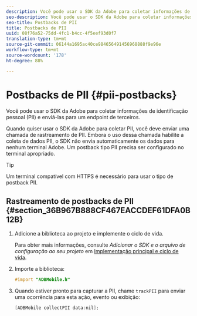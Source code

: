 ```yaml
---
description: Você pode usar o SDK da Adobe para coletar informações de identificação pessoal (PII) e enviá-las para um endpoint de terceiros.
seo-description: Você pode usar o SDK da Adobe para coletar informações de identificação pessoal (PII) e enviá-las para um endpoint de terceiros.
seo-title: Postbacks de PII
title: Postbacks de PII
uuid: 08f76a52-75dd-4fc1-b4cc-4f5eef93d0f7
translation-type: tm+mt
source-git-commit: 06144a1695ac40ce984656491456968888f9e96e
workflow-type: tm+mt
source-wordcount: '178'
ht-degree: 88%

---
```



# Postbacks de PII {#pii-postbacks}

Você pode usar o SDK da Adobe para coletar informações de identificação pessoal (PII) e enviá-las para um endpoint de terceiros.

Quando quiser usar o SDK da Adobe para coletar PII, você deve enviar uma chamada de rastreamento de PII. Embora o uso dessa chamada habilite a coleta de dados PII, o SDK não envia automaticamente os dados para nenhum terminal Adobe. Um postback tipo PII precisa ser configurado no terminal apropriado.

>[!TIP]
>
>Um terminal compatível com HTTPS é necessário para usar o tipo de postback PII.

## Rastreamento de postbacks de PII {#section_36B967B888CF467EACCDEF61DFA0B12B}

1. Adicione a biblioteca ao projeto e implemente o ciclo de vida.

   Para obter mais informações, consulte *Adicionar o SDK e o arquivo de configuração ao seu projeto* em [Implementação principal e ciclo de vida](/help/ios/getting-started/dev-qs.md).
1. Importe a biblioteca:

   ```objective-c
   #import "ADBMobile.h"
   ```

1. Quando estiver pronto para capturar a PII, chame `trackPII` para enviar uma ocorrência para esta ação, evento ou exibição:

   ```objective-c
   [ADBMobile collectPII data:nil];
   ```

